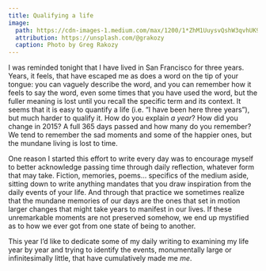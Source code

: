 ```yaml
---
title: Qualifying a life
image:
  path: https://cdn-images-1.medium.com/max/1200/1*ZhM1UuysvQshW3qvhUK9xQ.jpeg
  attribution: https://unsplash.com/@grakozy
  caption: Photo by Greg Rakozy
---
```


I was reminded tonight that I have lived in San Francisco for three years.
Years, it feels, that have escaped me as does a word on the tip of your tongue:
you can vaguely describe the word, and you can remember how it feels to say the
word, even some times that you have used the word, but the fuller meaning is
lost until you recall the specific term and its context. It seems that it is
easy to quantify a life (i.e. “I have been here three years”), but much harder
to qualify it. How do you explain *a year*? How did you change in 2015? A full
365 days passed and how many do you remember? We tend to remember the sad
moments and some of the happier ones, but the mundane living is lost to time.

One reason I started this effort to write every day was to encourage myself to
better acknowledge passing time through daily reflection, whatever form that may
take. Fiction, memories, poems… specifics of the medium aside, sitting down to
write anything mandates that you draw inspiration from the daily events of your
life. And through that practice we sometimes realize that the mundane memories
of our days are the ones that set in motion larger changes that might take years
to manifest in our lives. If these unremarkable moments are not preserved
somehow, we end up mystified as to how we ever got from one state of being to
another.

This year I’d like to dedicate some of my daily writing to examining my life
year by year and trying to identify the events, monumentally large or
infinitesimally little, that have cumulatively made me *me*.
